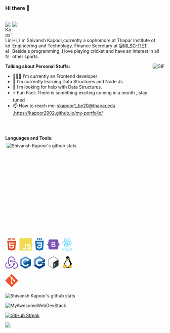 ### Hi there 👋

<!--
**kapoor2902/kapoor2902** is a ✨ _special_ ✨ repository because its `README.md` (this file) appears on your GitHub profile.

Here are some ideas to get you started:

- 🔭 I’m currently working on ...
- 🌱 I’m currently learning ...
- 👯 I’m looking to collaborate on ...
- 🤔 I’m looking for help with ...
- 💬 Ask me about ...
- 📫 How to reach me: ...
- 😄 Pronouns: ...
- ⚡ Fun fact: ...
-->
<br/>
<a href="https://www.linkedin.com/in/shivansh-kapoor-2135231b9/">
  <img align="left" alt="Kaps' LinkdeIN" width="22px" color="blue" src="https://cdn.jsdelivr.net/npm/simple-icons@v3/icons/linkedin.svg" />
</a>

<img src="https://komarev.com/ghpvc/?username=kapoor2902&color=green" />

<br />

<br/>

Hi, I'm Shivansh Kapoor,currently a sophomore at Thapar Institute of Engineering and Technology. Finance Secretary at [@MLSC-TIET](https://github.com/MicrosoftStudentChapter) . Beside's programming, I love playing cricket and have an interest in all other sports. 
 
  <img align="right" height="250px" alt="GIF" src="https://github.com/abhisheknaiidu/abhisheknaiidu/blob/master/code.gif?raw=true" />
  
**Talking about Personal Stuffs:**

- 👨🏽‍💻 I’m currently an Frontend developer
- 🌱 I’m currently learning Data Structures and Node.Js.
- 🤔 I’m looking for help with Data Structures.
- ⚡️ Fun Fact: There is something exciting coming in a month , stay tuned
- 📫 How to reach me: skapoor1_be20@thapar.edu ,https://kapoor2902.github.io/my-portfolio/




<br>
<br>

<img width="500" height="300" align="right" alt="Shivansh Kapoor's github stats" 
         src="https://github-readme-stats.vercel.app/api?username=kapoor2902&show_icons=true&theme=react&count_private=true&include_all_commits=true" />


**Languages and Tools:**  

<a ><img src="https://raw.githubusercontent.com/devicons/devicon/master/icons/html5/html5-plain-wordmark.svg" alt="cplusplus" width="40" height="40"/></a>
<a ><img src="https://raw.githubusercontent.com/devicons/devicon/master/icons/javascript/javascript-plain.svg" alt="cplusplus" width="40" height="40"/></a>
<a ><img src="https://raw.githubusercontent.com/devicons/devicon/master/icons/css3/css3-plain-wordmark.svg" alt="cplusplus" width="40" height="40"/></a>
<a ><img src="https://raw.githubusercontent.com/devicons/devicon/master/icons/bootstrap/bootstrap-plain.svg" alt="cplusplus" width="40" height="40"/></a>
<a ><img src="https://raw.githubusercontent.com/devicons/devicon/master/icons/react/react-original-wordmark.svg" alt="cplusplus" width="40" height="40"/></a>
<br/>

<a ><img src="https://raw.githubusercontent.com/devicons/devicon/master/icons/redux/redux-original.svg" alt="cplusplus" width="40" height="40"/></a>
<a ><img src="https://raw.githubusercontent.com/devicons/devicon/master/icons/c/c-original.svg" alt="cplusplus" width="40" height="40"/></a>
<a ><img src="https://raw.githubusercontent.com/devicons/devicon/master/icons/cplusplus/cplusplus-original.svg" alt="cplusplus" width="40" height="40"/></a>
<a ><img src="https://raw.githubusercontent.com/devicons/devicon/master/icons/bash/bash-original.svg" alt="cplusplus" width="40" height="40"/></a>
<a ><img src="https://raw.githubusercontent.com/devicons/devicon/master/icons/linux/linux-original.svg" alt="cplusplus" width="40" height="40"/></a>
<br/>

<a ><img src="https://raw.githubusercontent.com/devicons/devicon/master/icons/git/git-plain.svg" alt="cplusplus" width="40" height="40"/></a>
<br/>


  
  <img width="1500" height="auto" align="center" alt="Shivansh Kapoor's github stats" 
         src="https://github-profile-trophy.vercel.app/?username=kapoor2902&row=1&column=7&theme=darkhub&margin-w=15e" />
         
<!-- ![MyAwesomeWebDevStack](https://awesome-stack.glitch.me/api/v1/cards?name=kapoor2902&repos=The-Great-Indian-Loyalty,OpenCV,450-DSA,email-template&theme=dracula) -->

![MyAwesomeWebDevStack](https://awesome-stack.glitch.me/api/v1/cards?name=kapoor2902&repos=The-Great-Indian-Loyalty,Makeathon-4.0,DevTalks&theme=dracula)

[![GitHub Streak](https://github-readme-streak-stats.herokuapp.com/?user=kapoor2902&theme=dracula)](https://git.io/streak-stats)



<div>


<img style="margin-bottom:20px;display:flex;flex:1" src="https://activity-graph.herokuapp.com/graph?username=kapoor2902&theme=xcode&hide_title=true&area=true"/>
  </div>

 <!-- [![trophy](https://github-profile-trophy.vercel.app/?username=Samikmalhotra&row=7&column=7&theme=darkhub&margin-w=15)]-->
  
